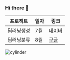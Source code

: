 ### Hi there 👋

프로젝트|일자|링크
------|---|---
딥러닝생성|7월|[네이버](https://www.naver.com)
딥러닝분류|8월|[구글](www.google.com)


![cylinder](https://capsule-render.vercel.app/api?type=rounded&color=FFF8EB&text=Oooo_daon&fontColor=696969&fontAlignY=55&fontSize=60&height=150&animation=blinkingdesc=Welcome%20to%20my%20Github&descAlignY=70)


<!--
**tlsdmswn01/Tlsdmswn01** is a ✨ _special_ ✨ repository because its `README.md` (this file) appears on your GitHub profile.

Here are some ideas to get you started:

- 🔭 I’m currently working on ...
- 🌱 I’m currently learning ...
- 👯 I’m looking to collaborate on ...
- 🤔 I’m looking for help with ...
- 💬 Ask me about ...
- 📫 How to reach me: ...
- 😄 Pronouns: ...
- ⚡ Fun fact: ...
-->
